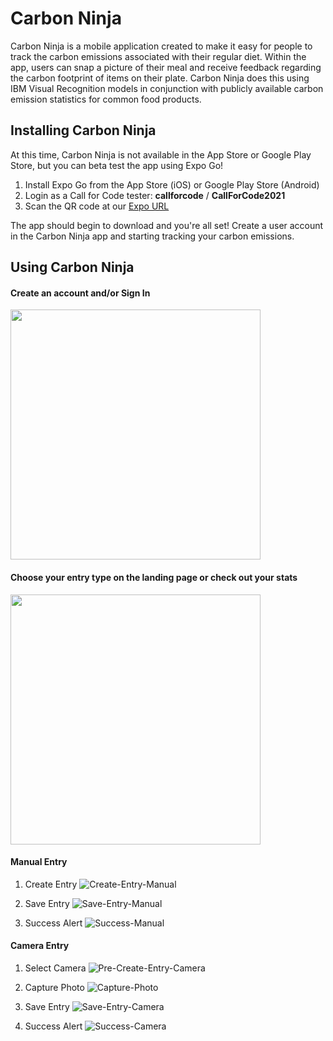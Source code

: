 # Carbon Ninja

Carbon Ninja is a mobile application created to make it easy for people to track the carbon emissions associated with their regular diet. Within the app, users can snap a picture of their meal and receive feedback regarding the carbon footprint of items on their plate. Carbon Ninja does this using IBM Visual Recognition models in conjunction with publicly available carbon emission statistics for common food products.

## Installing Carbon Ninja

At this time, Carbon Ninja is not available in the App Store or Google Play Store, but you can beta test the app using Expo Go!

1. Install Expo Go from the App Store (iOS) or Google Play Store (Android)
2. Login as a Call for Code tester: **callforcode** / **CallForCode2021**
3. Scan the QR code at our [Expo URL](https://expo.io/@kness/carbon-ninja)

The app should begin to download and you're all set! Create a user account in the Carbon Ninja app and starting tracking your carbon emissions.

## Using Carbon Ninja

#### Create an account and/or Sign In 
<img src=".attachments/LoginView.png" height="400">

#### Choose your entry type on the landing page or check out your stats
<img src=".attachments/LandingView.png" height="400">

#### Manual Entry

1. Create Entry
  ![Create-Entry-Manual](.attachments/ManualEntryView.png)

2. Save Entry
  ![Save-Entry-Manual](.attachments/EntrySaveView.png)

3. Success Alert
  ![Success-Manual](.attachments/EntrySavedAlert.png)

#### Camera Entry

1. Select Camera
  ![Pre-Create-Entry-Camera](.attachments/PreCameraEntryView.png)

2. Capture Photo
  ![Capture-Photo](.attachments/CameraEntryView.png)

3. Save Entry
  ![Save-Entry-Camera](.attachments/EntrySaveView.png)

4. Success Alert
  ![Success-Camera](.attachments/EntrySavedAlert.png)